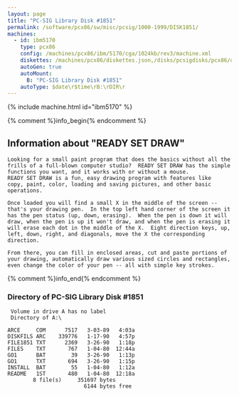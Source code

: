 ```yaml
---
layout: page
title: "PC-SIG Library Disk #1851"
permalink: /software/pcx86/sw/misc/pcsig/1000-1999/DISK1851/
machines:
  - id: ibm5170
    type: pcx86
    config: /machines/pcx86/ibm/5170/cga/1024kb/rev3/machine.xml
    diskettes: /machines/pcx86/diskettes.json,/disks/pcsigdisks/pcx86/diskettes.json
    autoGen: true
    autoMount:
      B: "PC-SIG Library Disk #1851"
    autoType: $date\r$time\rB:\rDIR\r
---
```


{% include machine.html id="ibm5170" %}

{% comment %}info_begin{% endcomment %}

## Information about "READY SET DRAW"

    Looking for a small paint program that does the basics without all the
    frills of a full-blown computer studio?  READY SET DRAW has the simple
    functions you want, and it works with or without a mouse.
    READY SET DRAW is a fun, easy drawing program with features like
    copy, paint, color, loading and saving pictures, and other basic
    operations.
    
    Once loaded you will find a small X in the middle of the screen --
    that's your drawing pen.  In the top left hand corner of the screen it
    has the pen status (up, down, erasing).  When the pen is down it will
    draw, when the pen is up it won't draw, and when the pen is erasing it
    will erase each dot in the middle of the X.  Eight direction keys, up,
    left, down, right, and diagonals, move the X the corresponding
    direction.
    
    From there, you can fill in enclosed areas, cut and paste portions of
    your drawing, automatically draw various sized circles and rectangles,
    even change the color of your pen -- all with simple key strokes.
{% comment %}info_end{% endcomment %}


### Directory of PC-SIG Library Disk #1851

     Volume in drive A has no label
     Directory of A:\

    ARCE     COM      7517   3-03-89   4:03a
    DISKFILS ARC    339776   1-17-90   4:57p
    FILE1851 TXT      2369   3-26-90   1:18p
    FILES    TXT       767   1-04-80  12:44a
    GO1      BAT        39   3-26-90   1:13p
    GO1      TXT       694   3-26-90   1:15p
    INSTALL  BAT        55   1-04-80   1:12a
    README   1ST       480   1-04-80  12:18a
            8 file(s)     351697 bytes
                            6144 bytes free
